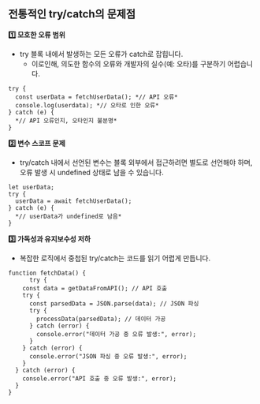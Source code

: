 ## 전통적인 try/catch의 문제점

**1️⃣ 모호한 오류 범위**

- try 블록 내에서 발생하는 모든 오류가 catch로 잡힙니다.
    - 이로인해, 의도한 함수의 오류와 개발자의 실수(예: 오타)를 구분하기 어렵습니다.

```tsx
try {
  const userData = fetchUserData(); *// API 오류*
  console.log(userdata); *// 오타로 인한 오류*
} catch (e) {
  *// API 오류인지, 오타인지 불분명*
}
```

**2️⃣ 변수 스코프 문제**

- try/catch 내에서 선언된 변수는 블록 외부에서 접근하려면 별도로 선언해야 하며, 오류 발생 시 undefined 상태로 남을 수 있습니다.

```tsx
let userData;
try {
  userData = await fetchUserData();
} catch (e) {
  *// userData가 undefined로 남음*
}
```

**3️⃣ 가독성과 유지보수성 저하**

- 복잡한 로직에서 중첩된 try/catch는 코드를 읽기 어렵게 만듭니다.

```tsx
function fetchData() {
	  try {
    const data = getDataFromAPI(); // API 호출
    try {
      const parsedData = JSON.parse(data); // JSON 파싱
      try {
        processData(parsedData); // 데이터 가공
      } catch (error) {
        console.error("데이터 가공 중 오류 발생:", error);
      }
    } catch (error) {
      console.error("JSON 파싱 중 오류 발생:", error);
    }
  } catch (error) {
    console.error("API 호출 중 오류 발생:", error);
  }
}
```